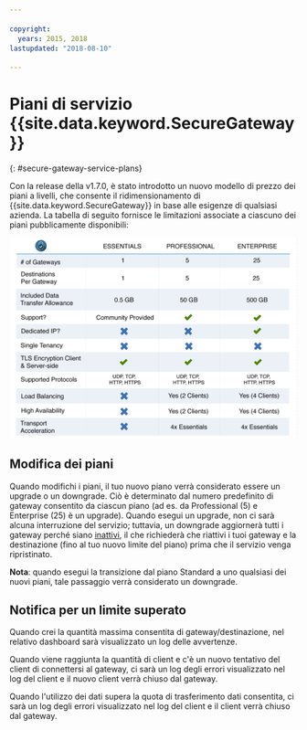 ```yaml
---

copyright:
  years: 2015, 2018
lastupdated: "2018-08-10"

---
```


# Piani di servizio {{site.data.keyword.SecureGateway}}
{: #secure-gateway-service-plans}

Con la release della v1.7.0, è stato introdotto un nuovo modello di prezzo dei piani a livelli, che consente il ridimensionamento di {{site.data.keyword.SecureGateway}} in base alle esigenze di qualsiasi azienda.  La tabella di seguito fornisce le limitazioni associate a ciascuno dei piani pubblicamente disponibili:

![Modello di piani a livelli](./images/planDetails.png?raw=true "Modello di piani a livelli")

## Modifica dei piani 
Quando modifichi i piani, il tuo nuovo piano verrà considerato essere un upgrade o un downgrade. Ciò è determinato dal numero predefinito di gateway consentito da ciascun piano (ad es. da Professional (5) e Enterprise (25) è un upgrade). Quando esegui un upgrade, non ci sarà alcuna interruzione del servizio; tuttavia, un downgrade aggiornerà tutti i gateway perché siano [inattivi](/docs/services/SecureGateway/securegateway_faq.html#states), il che richiederà che riattivi i tuoi gateway e la destinazione (fino al tuo nuovo limite del piano) prima che il servizio venga ripristinato.

<b>Nota</b>: quando esegui la transizione dal piano Standard a uno qualsiasi dei nuovi piani, tale passaggio verrà considerato un downgrade.


## Notifica per un limite superato
Quando crei la quantità massima consentita di gateway/destinazione, nel relativo dashboard sarà visualizzato un log delle avvertenze.

Quando viene raggiunta la quantità di client e c'è un nuovo tentativo del client di connettersi al gateway, ci sarà un log degli errori visualizzato nel log del client e il nuovo client verrà chiuso dal gateway.

Quando l'utilizzo dei dati supera la quota di trasferimento dati consentita, ci sarà un log degli errori visualizzato nel log del client e il client verrà chiuso dal gateway.
